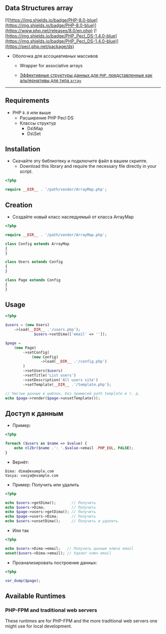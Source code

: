 ## Data Structures array

[![https://img.shields.io/badge/PHP-8.0-blue](https://img.shields.io/badge/PHP-8.0-blue)](https://www.php.net/releases/8.0/en.php)
[![https://img.shields.io/badge/PHP_Pecl_DS-1.4.0-blue](https://img.shields.io/badge/PHP_Pecl_DS-1.4.0-blue)](https://pecl.php.net/package/ds)


- Оболочка для ассоциативных массивов
    - Wrapper for associative arrays

    - [Эффективные структуры данных для `PHP`, представленные как альтернативы для типа `array`](https://www.php.net/manual/en/book.ds.php)

____

## Requirements

- PHP `8.0` или выше
    - Расширение PHP Pecl DS
    - Классы структур
        - Ds\Map
        - Ds\Set

## Installation

- Скачайте эту библиотеку и подключите файл в вашем скрипте.
    - Download this library and require the necessary file directly in your script.


``` php
<?php

require __DIR__ . '/path/vendor/ArrayMap.php';
```

## Creation

- Создайте новый класс наследуемый от класса ArrayMap

``` php
<?php

require __DIR__ . '/path/vendor/ArrayMap.php';

class Config extends ArrayMap
{
}

class Users extends Config
{
}

class Page extends Config
{
}
```

## Usage

``` php
<?php

$users = (new Users)
    ->load(__DIR__ .'/users.php');
             $users->setDima(['email' => '']);

$page =
    (new Page)
        ->setConfig(
            (new Config)
                ->load(__DIR__ .'/config.php')
        )
        ->setUsers($users)
        ->setTitle('List users')
        ->setDescription('All users site')
        ->setTemplate(__DIR__ .'/template.php');

// Чистые данные в шаблон, без примесей path template и т. д.
echo $page->render($page->unsetTemplate());
```

## Доступ к данным

- Пример:

``` php
<?php

foreach ($users as $name => $value) {
    echo nl2br($name .': '.$value->email .PHP_EOL, FALSE);
}
```

- Вернёт:

```
Dima: dima@example.com
Vasya: vasya@example.com
```

- Пример: Получить или удалить

``` php
<?php

echo $users->getDima();       // Получить
echo $users->Dima;            // Получить
echo $page->users->getDima(); // Получить
echo $page->users->Dima;      // Получить
echo $users->unsetDima();     // Получить и удалить
```

- Или так

``` php
<?php

echo $users->Dima->email;   // Получить данные ключа email
unset($users->Dima->email); // Удалит ключ email
```

- Проанализировать построение данных:

``` php
<?php

var_dump($page);
```

## Available Runtimes
### PHP-FPM and traditional web servers
These runtimes are for PHP-FPM and the more traditional web servers one might use for local development.



